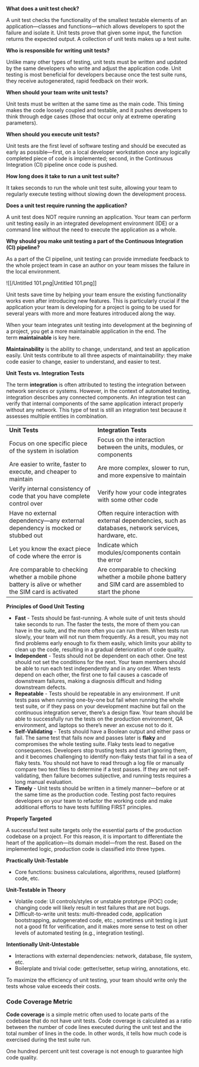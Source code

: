 **What does a unit test check?**

A unit test checks the functionality of the smallest testable elements of an application―classes and functions―which allows developers to spot the failure and isolate it. Unit tests prove that given some input, the function returns the expected output. A collection of unit tests makes up a test suite.

**Who is responsible for writing unit tests?**

Unlike many other types of testing, unit tests must be written and updated by the same developers who write and adjust the application code. Unit testing is most beneficial for developers because once the test suite runs, they receive autogenerated, rapid feedback on their work.

**When should your team write unit tests?**

Unit tests must be written at the same time as the main code. This timing makes the code loosely coupled and testable, and it pushes developers to think through edge cases (those that occur only at extreme operating parameters).

**When should you execute unit tests?**

Unit tests are the first level of software testing and should be executed as early as possible—first, on a local developer workstation once any logically completed piece of code is implemented; second, in the Continuous Integration (CI) pipeline once code is pushed.

**How long does it take to run a unit test suite?**

It takes seconds to run the whole unit test suite, allowing your team to regularly execute testing without slowing down the development process.

**Does a unit test require running the application?**

A unit test does NOT require running an application. Your team can perform unit testing easily in an integrated development environment (IDE) or a command line without the need to execute the application as a whole.

**Why should you make unit testing a part of the Continuous Integration (CI) pipeline?**

As a part of the CI pipeline, unit testing can provide immediate feedback to the whole project team in case an author on your team misses the failure in the local environment.

![[/Untitled 101.png|Untitled 101.png]]

Unit tests save time by helping your team ensure the existing functionality works even after introducing new features. This is particularly crucial if the application your team is developing for a project is going to be used for several years with more and more features introduced along the way.

When your team integrates unit testing into development at the beginning of a project, you get a more maintainable application in the end. The term **maintainable** is key here.

**Maintainability** is the ability to change, understand, and test an application easily. Unit tests contribute to all three aspects of maintainability: they make code easier to change, easier to understand, and easier to test.

**Unit Tests vs. Integration Tests**

The term **integration** is often attributed to testing the integration between network services or systems. However, in the context of automated testing, integration describes any connected components. An integration test can verify that internal components of the same application interact properly without any network. This type of test is still an integration test because it assesses multiple entities in combination.

|   |   |
|---|---|
|**Unit Tests**|**Integration Tests**|
|Focus on one specific piece of the system in isolation|Focus on the interaction between the units, modules, or components|
|Are easier to write, faster to execute, and cheaper to maintain|Are more complex, slower to run, and more expensive to maintain|
|Verify internal consistency of code that you have complete control over|Verify how your code integrates with some other code|
|Have no external dependency―any external dependency is mocked or stubbed out|Often require interaction with external dependencies, such as databases, network services, hardware, etc.|
|Let you know the exact piece of code where the error is|Indicate which modules/components contain the error|
|Are comparable to checking whether a mobile phone battery is alive or whether the SIM card is activated|Are comparable to checking whether a mobile phone battery and SIM card are assembled to start the phone|

**Principles of Good Unit Testing**

- **Fast** - Tests should be fast-running. A whole suite of unit tests should take seconds to run. The faster the tests, the more of them you can have in the suite, and the more often you can run them. When tests run slowly, your team will not run them frequently. As a result, you may not find problems early enough to fix them easily, which limits your ability to clean up the code, resulting in a gradual deterioration of code quality.
- **Independent** - Tests should not be dependent on each other. One test should not set the conditions for the next. Your team members should be able to run each test independently and in any order. When tests depend on each other, the first one to fail causes a cascade of downstream failures, making a diagnosis difficult and hiding downstream defects.
- **Repeatable** - Tests should be repeatable in any environment. If unit tests pass when running one-by-one but fail when running the whole test suite, or if they pass on your development machine but fail on the continuous integration server, there’s a design flaw. Your team should be able to successfully run the tests on the production environment, QA environment, and laptops so there’s never an excuse not to do it.
- **Self-Validating** - Tests should have a Boolean output and either pass or fail. The same test that fails now and passes later is **flaky** and compromises the whole testing suite. Flaky tests lead to negative consequences. Developers stop trusting tests and start ignoring them, and it becomes challenging to identify non-flaky tests that fail in a sea of flaky tests. You should not have to read through a log file or manually compare two text files to determine if a test passes. If they are not self-validating, then failure becomes subjective, and running tests requires a long manual evaluation.
- **Timely** - Unit tests should be written in a timely manner―before or at the same time as the production code. Testing post facto requires developers on your team to refactor the working code and make additional efforts to have tests fulfilling FIRST principles.

**Properly Targeted**

A successful test suite targets only the essential parts of the production codebase on a project. For this reason, it is important to differentiate the heart of the application―its domain model―from the rest. Based on the implemented logic, production code is classified into three types.

**Practically Unit-Testable**

- Core functions: business calculations, algorithms, reused (platform) code, etc.

**Unit-Testable in Theory**

- Volatile code: UI controls/styles or unstable prototype (POC) code; changing code will likely result in test failures that are not bugs.
- Difficult-to-write unit tests: multi-threaded code, application bootstrapping, autogenerated code, etc.; sometimes unit testing is just not a good fit for verification, and it makes more sense to test on other levels of automated testing (e.g., integration testing).

**Intentionally Unit-Untestable**

- Interactions with external dependencies: network, database, file system, etc.
- Boilerplate and trivial code: getter/setter, setup wiring, annotations, etc.

To maximize the efficiency of unit testing, your team should write only the tests whose value exceeds their costs.

### **Code Coverage Metric**

**Code coverage** is a simple metric often used to locate parts of the codebase that do not have unit tests. Code coverage is calculated as a ratio between the number of code lines executed during the unit test and the total number of lines in the code. In other words, it tells how much code is exercised during the test suite run.

One hundred percent unit test coverage is not enough to guarantee high code quality.